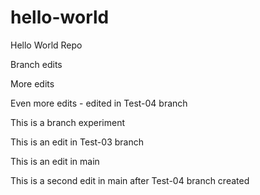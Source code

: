 # hello-world
Hello World Repo

Branch edits

More edits

Even more edits - edited in Test-04 branch

This is a branch experiment


This is an edit in Test-03 branch

This is an edit in main

This is a second edit in main after Test-04 branch created
